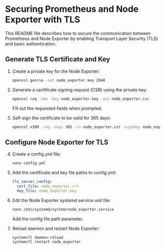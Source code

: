 # Securing Prometheus and Node Exporter with TLS

This README file describes how to secure the communication between Prometheus and Node Exporter by enabling Transport Layer Security (TLS) and basic authentication.

## Generate TLS Certificate and Key

1. Create a private key for the Node Exporter:

   ```bash
   openssl genrsa -out node_exporter.key 2048
   ```

2. Generate a certificate signing request (CSR) using the private key:

   ```bash 
   openssl req -new -key node_exporter.key -out node_exporter.csr
   ```

   Fill out the requested fields when prompted.

3. Self-sign the certificate to be valid for 365 days:

   ```bash
   openssl x509 -req -days 365 -in node_exporter.csr -signkey node_exporter.key -out node_exporter.crt
   ```

## Configure Node Exporter for TLS

4. Create a config.yml file:

   ```bash
   nano config.yml
   ```

5. Add the certificate and key file paths to config.yml:

   ```yaml
   tls_server_config:
     cert_file: node_exporter.crt
     key_file: node_exporter.key
   ```

6. Edit the Node Exporter systemd service unit file: 

   ```bash
   nano /etc/systemd/system/node_exporter.service
   ```

   Add the config file path parameter.

7. Reload daemon and restart Node Exporter:

   ```bash 
   systemctl daemon-reload
   systemctl restart node_exporter
